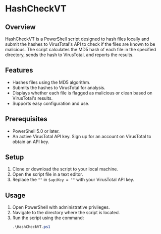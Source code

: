 # HashCheckVT

## Overview
HashCheckVT is a PowerShell script designed to hash files locally and submit the hashes to VirusTotal's API to check if the files are known to be malicious. The script calculates the MD5 hash of each file in the specified directory, sends the hash to VirusTotal, and reports the results.

## Features
- Hashes files using the MD5 algorithm.
- Submits the hashes to VirusTotal for analysis.
- Displays whether each file is flagged as malicious or clean based on VirusTotal's results.
- Supports easy configuration and use.

## Prerequisites
- PowerShell 5.0 or later.
- An active VirusTotal API key. Sign up for an account on VirusTotal to obtain an API key.

## Setup
1. Clone or download the script to your local machine.
2. Open the script file in a text editor.
3. Replace the `""` in `$apiKey = ""` with your VirusTotal API key.

## Usage
1. Open PowerShell with administrative privileges.
2. Navigate to the directory where the script is located.
3. Run the script using the command:
   ```powershell
   .\HashCheckVT.ps1
